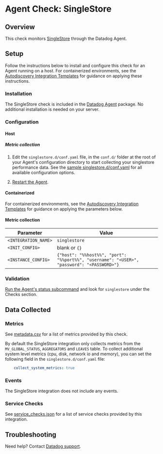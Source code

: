 # Agent Check: SingleStore

## Overview

This check monitors [SingleStore][1] through the Datadog Agent.

## Setup

Follow the instructions below to install and configure this check for an Agent running on a host. For containerized environments, see the [Autodiscovery Integration Templates][2] for guidance on applying these instructions.

### Installation

The SingleStore check is included in the [Datadog Agent][2] package.
No additional installation is needed on your server.

### Configuration

<!-- xxx tabs xxx -->
<!-- xxx tab "Host" xxx -->

#### Host

##### Metric collection
1. Edit the `singlestore.d/conf.yaml` file, in the `conf.d/` folder at the root of your Agent's configuration directory to start collecting your singlestore performance data. See the [sample singlestore.d/conf.yaml][3] for all available configuration options.

2. [Restart the Agent][4].

<!-- xxz tab xxx -->
<!-- xxx tab "Containerized" xxx -->

#### Containerized

For containerized environments, see the [Autodiscovery Integration Templates][2] for guidance on applying the parameters below.

#### Metric collection

| Parameter            | Value                                                      |
|----------------------|------------------------------------------------------------|
| `<INTEGRATION_NAME>` | `singlestore`                                                   |
| `<INIT_CONFIG>`      | blank or `{}`                                              |
| `<INSTANCE_CONFIG>`  | `{"host": "%%host%%", "port": "%%port%%", "username": "<USER>", "password": "<PASSWORD>"}`       |


<!-- xxz tab xxx -->
<!-- xxz tabs xxx -->

### Validation

[Run the Agent's status subcommand][5] and look for `singlestore` under the Checks section.

## Data Collected

### Metrics

See [metadata.csv][6] for a list of metrics provided by this check.

By default the SingleStore integration only collects metrics from the `MV_GLOBAL_STATUS`, `AGGREGATORS` and `LEAVES` table.
To collect additional system level metrics (cpu, disk, network io and memory), you can set the following field in the `singlestore.d/conf.yaml` file:

```yaml
    collect_system_metrics: true
```

### Events

The SingleStore integration does not include any events.

### Service Checks

See [service_checks.json][7] for a list of service checks provided by this integration.

## Troubleshooting

Need help? Contact [Datadog support][8].


[1]: https://www.singlestore.com/
[2]: https://docs.datadoghq.com/agent/kubernetes/integrations/
[3]: https://github.com/DataDog/integrations-core/blob/master/singlestore/datadog_checks/singlestore/data/conf.yaml.example
[4]: https://docs.datadoghq.com/agent/guide/agent-commands/#start-stop-and-restart-the-agent
[5]: https://docs.datadoghq.com/agent/guide/agent-commands/#agent-status-and-information
[6]: https://github.com/DataDog/integrations-core/blob/master/singlestore/metadata.csv
[7]: https://github.com/DataDog/integrations-core/blob/master/singlestore/assets/service_checks.json
[8]: https://docs.datadoghq.com/help/
